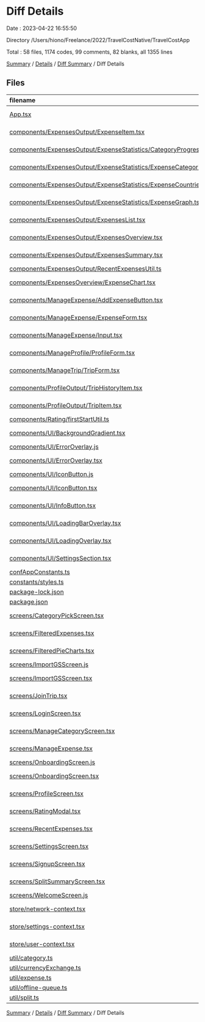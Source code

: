 # Diff Details

Date : 2023-04-22 16:55:50

Directory /Users/hiono/Freelance/2022/TravelCostNative/TravelCostApp

Total : 58 files,  1174 codes, 99 comments, 82 blanks, all 1355 lines

[Summary](results.md) / [Details](details.md) / [Diff Summary](diff.md) / Diff Details

## Files
| filename | language | code | comment | blank | total |
| :--- | :--- | ---: | ---: | ---: | ---: |
| [App.tsx](/App.tsx) | TypeScript JSX | 46 | 1 | 4 | 51 |
| [components/ExpensesOutput/ExpenseItem.tsx](/components/ExpensesOutput/ExpenseItem.tsx) | TypeScript JSX | 1 | 1 | 1 | 3 |
| [components/ExpensesOutput/ExpenseStatistics/CategoryProgressBar.tsx](/components/ExpensesOutput/ExpenseStatistics/CategoryProgressBar.tsx) | TypeScript JSX | 16 | 0 | 0 | 16 |
| [components/ExpensesOutput/ExpenseStatistics/ExpenseCategories.tsx](/components/ExpensesOutput/ExpenseStatistics/ExpenseCategories.tsx) | TypeScript JSX | -1 | 0 | 0 | -1 |
| [components/ExpensesOutput/ExpenseStatistics/ExpenseCountries.tsx](/components/ExpensesOutput/ExpenseStatistics/ExpenseCountries.tsx) | TypeScript JSX | 14 | 0 | 0 | 14 |
| [components/ExpensesOutput/ExpenseStatistics/ExpenseGraph.tsx](/components/ExpensesOutput/ExpenseStatistics/ExpenseGraph.tsx) | TypeScript JSX | 53 | -7 | 1 | 47 |
| [components/ExpensesOutput/ExpensesList.tsx](/components/ExpensesOutput/ExpensesList.tsx) | TypeScript JSX | 1 | 0 | 0 | 1 |
| [components/ExpensesOutput/ExpensesOverview.tsx](/components/ExpensesOutput/ExpensesOverview.tsx) | TypeScript JSX | 13 | 5 | 2 | 20 |
| [components/ExpensesOutput/ExpensesSummary.tsx](/components/ExpensesOutput/ExpensesSummary.tsx) | TypeScript JSX | 5 | 0 | 0 | 5 |
| [components/ExpensesOutput/RecentExpensesUtil.ts](/components/ExpensesOutput/RecentExpensesUtil.ts) | TypeScript | 1 | 0 | 0 | 1 |
| [components/ExpensesOverview/ExpenseChart.tsx](/components/ExpensesOverview/ExpenseChart.tsx) | TypeScript JSX | 14 | 8 | 1 | 23 |
| [components/ManageExpense/AddExpenseButton.tsx](/components/ManageExpense/AddExpenseButton.tsx) | TypeScript JSX | -1 | 0 | 0 | -1 |
| [components/ManageExpense/ExpenseForm.tsx](/components/ManageExpense/ExpenseForm.tsx) | TypeScript JSX | 148 | 0 | 4 | 152 |
| [components/ManageExpense/Input.tsx](/components/ManageExpense/Input.tsx) | TypeScript JSX | 6 | 0 | 0 | 6 |
| [components/ManageProfile/ProfileForm.tsx](/components/ManageProfile/ProfileForm.tsx) | TypeScript JSX | 5 | -3 | 1 | 3 |
| [components/ManageTrip/TripForm.tsx](/components/ManageTrip/TripForm.tsx) | TypeScript JSX | 114 | 2 | 7 | 123 |
| [components/ProfileOutput/TripHistoryItem.tsx](/components/ProfileOutput/TripHistoryItem.tsx) | TypeScript JSX | 2 | 0 | 0 | 2 |
| [components/ProfileOutput/TripItem.tsx](/components/ProfileOutput/TripItem.tsx) | TypeScript JSX | 9 | 0 | -1 | 8 |
| [components/Rating/firstStartUtil.ts](/components/Rating/firstStartUtil.ts) | TypeScript | 40 | 4 | 4 | 48 |
| [components/UI/BackgroundGradient.tsx](/components/UI/BackgroundGradient.tsx) | TypeScript JSX | 9 | 0 | 1 | 10 |
| [components/UI/ErrorOverlay.js](/components/UI/ErrorOverlay.js) | JavaScript | -32 | 0 | -4 | -36 |
| [components/UI/ErrorOverlay.tsx](/components/UI/ErrorOverlay.tsx) | TypeScript JSX | 37 | 0 | 4 | 41 |
| [components/UI/IconButton.js](/components/UI/IconButton.js) | JavaScript | -48 | 0 | -4 | -52 |
| [components/UI/IconButton.tsx](/components/UI/IconButton.tsx) | TypeScript JSX | 51 | 0 | 6 | 57 |
| [components/UI/InfoButton.tsx](/components/UI/InfoButton.tsx) | TypeScript JSX | 34 | 0 | 5 | 39 |
| [components/UI/LoadingBarOverlay.tsx](/components/UI/LoadingBarOverlay.tsx) | TypeScript JSX | 74 | 4 | 6 | 84 |
| [components/UI/LoadingOverlay.tsx](/components/UI/LoadingOverlay.tsx) | TypeScript JSX | 4 | 0 | 1 | 5 |
| [components/UI/SettingsSection.tsx](/components/UI/SettingsSection.tsx) | TypeScript JSX | 17 | 0 | 1 | 18 |
| [confAppConstants.ts](/confAppConstants.ts) | TypeScript | 2 | 5 | -1 | 6 |
| [constants/styles.ts](/constants/styles.ts) | TypeScript | 10 | 0 | 0 | 10 |
| [package-lock.json](/package-lock.json) | JSON | 16 | 0 | 0 | 16 |
| [package.json](/package.json) | JSON | 2 | 0 | 0 | 2 |
| [screens/CategoryPickScreen.tsx](/screens/CategoryPickScreen.tsx) | TypeScript JSX | -4 | -1 | 2 | -3 |
| [screens/FilteredExpenses.tsx](/screens/FilteredExpenses.tsx) | TypeScript JSX | 22 | -1 | 2 | 23 |
| [screens/FilteredPieCharts.tsx](/screens/FilteredPieCharts.tsx) | TypeScript JSX | 177 | 5 | 9 | 191 |
| [screens/ImportGSScreen.js](/screens/ImportGSScreen.js) | JavaScript | -128 | -1 | -8 | -137 |
| [screens/ImportGSScreen.tsx](/screens/ImportGSScreen.tsx) | TypeScript JSX | 136 | 1 | 9 | 146 |
| [screens/JoinTrip.tsx](/screens/JoinTrip.tsx) | TypeScript JSX | 1 | 0 | 0 | 1 |
| [screens/LoginScreen.tsx](/screens/LoginScreen.tsx) | TypeScript JSX | 3 | 0 | 0 | 3 |
| [screens/ManageCategoryScreen.tsx](/screens/ManageCategoryScreen.tsx) | TypeScript JSX | 33 | 8 | 2 | 43 |
| [screens/ManageExpense.tsx](/screens/ManageExpense.tsx) | TypeScript JSX | 27 | 0 | 1 | 28 |
| [screens/OnboardingScreen.js](/screens/OnboardingScreen.js) | JavaScript | -60 | -2 | -6 | -68 |
| [screens/OnboardingScreen.tsx](/screens/OnboardingScreen.tsx) | TypeScript JSX | 59 | 2 | 7 | 68 |
| [screens/ProfileScreen.tsx](/screens/ProfileScreen.tsx) | TypeScript JSX | -17 | 2 | -1 | -16 |
| [screens/RatingModal.tsx](/screens/RatingModal.tsx) | TypeScript JSX | 88 | 3 | 10 | 101 |
| [screens/RecentExpenses.tsx](/screens/RecentExpenses.tsx) | TypeScript JSX | -2 | -1 | 0 | -3 |
| [screens/SettingsScreen.tsx](/screens/SettingsScreen.tsx) | TypeScript JSX | 5 | 3 | 0 | 8 |
| [screens/SignupScreen.tsx](/screens/SignupScreen.tsx) | TypeScript JSX | 2 | 0 | 0 | 2 |
| [screens/SplitSummaryScreen.tsx](/screens/SplitSummaryScreen.tsx) | TypeScript JSX | 97 | -5 | 5 | 97 |
| [screens/WelcomeScreen.js](/screens/WelcomeScreen.js) | JavaScript | -40 | 0 | -7 | -47 |
| [store/network-context.tsx](/store/network-context.tsx) | TypeScript JSX | 25 | 0 | 8 | 33 |
| [store/settings-context.tsx](/store/settings-context.tsx) | TypeScript JSX | 1 | 0 | 0 | 1 |
| [store/user-context.tsx](/store/user-context.tsx) | TypeScript JSX | -49 | 55 | 1 | 7 |
| [util/category.ts](/util/category.ts) | TypeScript | 13 | 0 | 1 | 14 |
| [util/currencyExchange.ts](/util/currencyExchange.ts) | TypeScript | 24 | 2 | 2 | 28 |
| [util/expense.ts](/util/expense.ts) | TypeScript | 1 | 0 | 0 | 1 |
| [util/offline-queue.ts](/util/offline-queue.ts) | TypeScript | -7 | 0 | 1 | -6 |
| [util/split.ts](/util/split.ts) | TypeScript | 105 | 9 | 5 | 119 |

[Summary](results.md) / [Details](details.md) / [Diff Summary](diff.md) / Diff Details
